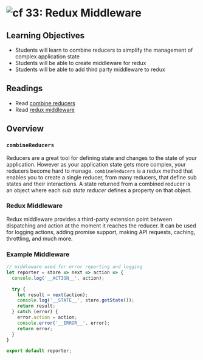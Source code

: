 ![cf](http://i.imgur.com/7v5ASc8.png) 33: Redux Middleware
===

## Learning Objectives
* Students will learn to combine reducers to simplify the management of complex application state
* Students will be able to create middleware for redux
* Students will be able to add third party middleware to redux

## Readings
* Read [combine reducers](http://redux.js.org/docs/api/combineReducers.html)
* Read [redux middleware](http://redux.js.org/docs/advanced/Middleware.html)

## Overview

### `combineReducers`
Reducers are a great tool for defining state and changes to the state of your application. However as your application state gets more complex, your reducers become hard to manage. `combineReducers` is a redux method that enables you to create a single reducer, from many reducers, that define sub states and their interactions. A state returned from a combined reducer is an object where each _sub state reducer_ defines a property on that object.

### Redux Middleware
Redux middleware provides a third-party extension point between dispatching and action at the moment it reaches the reducer. It can be used for logging actions, adding promise support, making API requests, caching, throttling, and much more.

### Example Middleware

``` javascript
// middleware used for error reporting and logging
let reporter = store => next => action => {
  console.log('__ACTION__', action);

  try {
    let result = next(action);
    console.log('__STATE__', store.getState());
    return result;
  } catch (error) {
    error.action = action;
    console.error('__ERROR__', error);
    return error;
  }
}

export default reporter;
```

